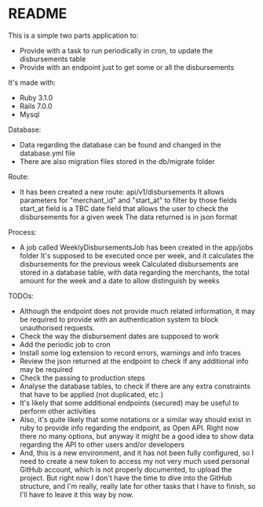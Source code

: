 # README

This is a simple two parts application to:
- Provide with a task to run periodically in cron, to update the disbursements table
- Provide with an endpoint just to get some or all the disbursements

It's made with:
- Ruby 3.1.0
- Rails 7.0.0
- Mysql

Database:
- Data regarding the database can be found and changed in the database.yml file
- There are also migration files stored in the db/migrate folder

Route:
- It has been created a new route: api/v1/disbursements
  It allows parameters for "merchant_id" and "start_at" to filter by those fields
  start_at field is a TBC date field that allows the user to check the disbursements for a given week
  The data returned is in json format

Process:
- A job called WeeklyDisbursementsJob has been created in the app/jobs folder
  It's supposed to be executed once per week, and it calculates the disbursements for the previous week
  Calculated disbursements are stored in a database table, with data regarding the merchants, the total amount for the week and a date to allow distinguish by weeks

TODOs:
- Although the endpoint does not provide much related information, it may be required to provide with an authentication system to block unauthorised requests.
- Check the way the disbursement dates are supposed to work
- Add the periodic job to cron
- Install some log extension to record errors, warnings and info traces
- Review the json returned at the endpoint to check if any additional info may be required
- Check the passing to production steps
- Analyse the database tables, to check if there are any extra constraints that have to be applied (not duplicated, etc.)
- It's likely that some additional endpoints (secured) may be useful to perform other activities
- Also, it's quite likely that some notations or a similar way should exist in ruby to provide info regarding the endpoint, as Open API. Right now there no many options, but anyway it might be a good idea to show data regarding the API to other users and/or developers
- And, this is a new environment, and it has not been fully configured, so I need to create a new token to access my not very much used personal GitHub account, which is not properly documented, to upload the project. But right now I don't have the time to dive into the GitHub structure, and I'm really, really late for other tasks that I have to finish, so I'll have to leave it this way by now.
